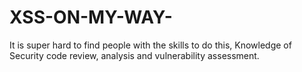 # XSS-ON-MY-WAY-
It is super hard to find people with the skills to do this, Knowledge of Security code review, analysis and vulnerability assessment.
